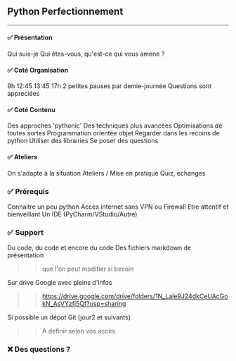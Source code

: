## **Python Perfectionnement**

---
#### ✅ Présentation
Qui suis-je
Qui êtes-vous, qu'est-ce qui vous amene ?

#### ✅ Coté Organisation
9h 12:45
13:45 17h
2 petites pauses par demie-journée
Questions sont appreciées

#### ✅ Coté Contenu
Des approches 'pythonic' 
Des techniques plus avancées
Optimisations de toutes sortes
Programmation orientée objet
Regarder dans les recoins de python
Utiliser des librairies
Se poser des questions 

#### ✅ Ateliers
On s'adapte à la situation
Ateliers / Mise en pratique
Quiz, echanges

### ✅ Prérequis
Connaitre un peu python 
Accès internet sans VPN ou Firewall
Etre attentif et bienveillant
Un IDE (PyCharm/VStudio/Autre)
### ✅ Support
Du code, du code et encore du code
Des fichiers markdown de présentation
>> que l'on peut modifier si besoin
> 
Sur drive Google avec pleins d'infos
>> https://drive.google.com/drive/folders/1N_Lale9J24dkCeUAcGokN_AsVYzfj5Qf?usp=sharing

Si possible un dépot Git (jour2 et suivants)
>> A definir selon vos accès

### ❌ Des questions ?
